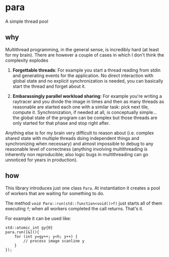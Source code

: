 # para
A simple thread pool

## why

Multithread programming, in the general sense, is incredibly hard (at least for my brain).
There are however a couple of cases in which I don't think the complexity explodes

1. **Forgettable threads**:
   For example you start a thread reading from stdin and generating events for the application.
   No direct interaction with global state and no explicit synchronization is needed, you can
   basically start the thread and forget about it.

2. **Embarassingly parallel workload sharing**:
   For example you're writing a raytracer and you divide the image in times and then as many
   threads as reasonable are started each one with a similar task: pick next tile, compute it.
   Synchronization, if needed at all, is conceptually simple... the global state of the program
   can be complex but those threads are only started for that phase and stop right after.

Anything else is for my brain very difficult to reason about (i.e. complex shared state with
multiple threads doing independent things and synchronizing when necessary) and almost impossible
to debug to any reasonable level of correctness (anything involving multithreading is inherently
non reproducible; also logic bugs in multithreading can go unnoticed for years in production).

## how

This library introduces just one class `Para`. At instantiation it creates a pool of workers
that are waiting for something to do.

The method `void Para::run(std::function<void()>f)` just starts all of them executing `f`; when
all workers completed the call returns. That's it.

For example it can be used like:

    std::atomic_int gy{0}
    para.run([&](){
        for (int y=gy++; y<h; y++) {
            // process image scanline y
        }
    });

